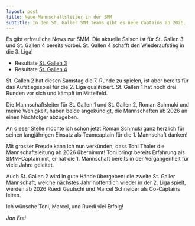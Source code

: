 ```yaml
---
layout: post
title: Neue Mannschaftsleiter in der SMM
subtitle: In den St. Galler SMM Teams gibt es neue Captains ab 2026.
---
```


Es gibt erfreuliche News zur SMM. Die aktuelle Saison ist für St. Gallen 3 und St. Gallen 4 bereits vorbei. St. Gallen 4
schafft den Wiederaufstieg in die 3. Liga!

- Resultate [St. Gallen 3](/smm/2025/sg3)
- Resultate [St. Gallen 4](/smm/2025/sg4)

St. Gallen 2 hat diesen Samstag die 7. Runde zu spielen, ist aber bereits für das Aufstiegsspiel für die 2. Liga
qualifiziert. St. Gallen 1 hat noch drei Runden vor sich und kämpft im Mittelfeld.

Die Mannschaftsleiter für St. Gallen 1 und St. Gallen 2, Roman Schmuki und meine Wenigkeit, haben beide angekündigt, die
Mannschaften ab 2026 an einen Nachfolger abzugeben.

An dieser Stelle möchte ich schon jetzt Roman Schmuki ganz herzlich für seinen langjährigen Einsatz als Teamcaptain für
die 1. Mannschaft danken!

Mit grosser Freude kann ich nun verkünden, dass Toni Thaler die Mannschaftsleitung ab 2026 übernimmt! Toni
bringt bereits Erfahrung als SMM-Captain mit, er hat die 1. Mannschaft bereits in der Vergangenheit für viele Jahre
geleitet.

Auch St. Gallen 2 wird in gute Hände übergeben: die zweite St. Galler Mannschaft, welche nächstes Jahr hoffentlich
wieder in der 2. Liga spielt, werden ab 2026 Ruedi Gautschi und Marcel Schneider als Co-Captains leiten.

Ich wünsche Toni, Marcel, und Ruedi viel Erfolg!

_Jan Frei_
